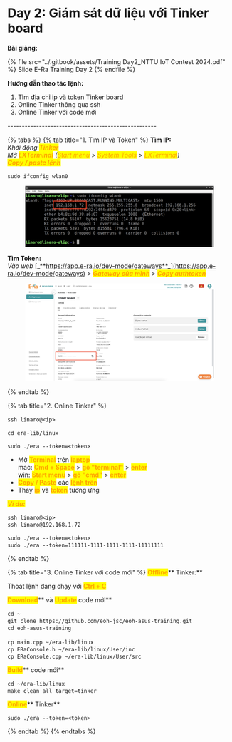 # Day 2: Giám sát dữ liệu với Tinker board

**Bài giảng:**

{% file src="../.gitbook/assets/Training Day2_NTTU IoT Contest 2024.pdf" %}
Slide E-Ra Training Day 2
{% endfile %}

**Hướng dẫn thao tác lệnh:**

1. Tìm địa chỉ ip và token Tinker board
2. Online Tinker thông qua ssh
3. Online Tinker với code mới

\----------------------------------------------------

{% tabs %}
{% tab title="1. Tìm IP và Token" %}
**Tìm IP:** \
_Khởi động <mark style="color:orange;">**Tinker**</mark>_\
_Mở <mark style="color:orange;">**LXTerminal**</mark> (<mark style="color:orange;">Start menu</mark> > <mark style="color:orange;">System Tools</mark> > <mark style="color:orange;">LXTerminal</mark>)_\
_<mark style="color:orange;">**Copy / paste lệnh**</mark>_

```
sudo ifconfig wlan0
```

<figure><img src="../.gitbook/assets/get-ip-edit.png" alt=""><figcaption></figcaption></figure>



**Tìm Token:**\
_Vào web_ [_**https://app.e-ra.io/dev-mode/gateways**_](https://app.e-ra.io/dev-mode/gateways) _>_ _<mark style="color:orange;">**Gateway của mình**</mark>_ _>_ _<mark style="color:orange;">**Copy authtoken**</mark>_

<figure><img src="../.gitbook/assets/tinker-authtoken-off.png" alt=""><figcaption></figcaption></figure>
{% endtab %}

{% tab title="2. Online Tinker" %}
```
ssh linaro@<ip>
```

```
cd era-lib/linux
```

```
sudo ./era --token=<token>
```

* Mở <mark style="color:orange;">**Terminal**</mark> trên <mark style="color:orange;">**laptop**</mark>\
  mac: <mark style="color:orange;">**Cmd + Space**</mark> > <mark style="color:orange;">**gõ "terminal"**</mark> > <mark style="color:orange;">**enter**</mark>\
  win: <mark style="color:orange;">**Start menu**</mark> > <mark style="color:orange;">**gõ "cmd"**</mark> > <mark style="color:orange;">**enter**</mark>
* <mark style="color:orange;">**Copy / Paste**</mark> các <mark style="color:orange;">**lệnh trên**</mark>
* Thay <mark style="color:orange;">**ip**</mark> và <mark style="color:orange;">**token**</mark> tương ứng



_<mark style="color:orange;">**Ví dụ:**</mark>_

```
ssh linaro@<ip>
ssh linaro@192.168.1.72
```

```
sudo ./era --token=<token>
sudo ./era --token=111111-1111-1111-1111-11111111
```
{% endtab %}

{% tab title="3. Online Tinker với code mới" %}
<mark style="color:orange;">**Offline**</mark>** Tinker:**

Thoát lệnh đang chạy với <mark style="color:orange;">**Ctrl + C**</mark>



<mark style="color:orange;">**Download**</mark>** và **<mark style="color:orange;">**Update**</mark>** code mới**

```
cd ~
git clone https://github.com/eoh-jsc/eoh-asus-training.git
cd eoh-asus-training

cp main.cpp ~/era-lib/linux
cp ERaConsole.h ~/era-lib/linux/User/inc
cp ERaConsole.cpp ~/era-lib/linux/User/src
```



<mark style="color:orange;">**Build**</mark>** code mới**

```
cd ~/era-lib/linux
make clean all target=tinker
```



<mark style="color:orange;">**Online**</mark>** Tinker**

```
sudo ./era --token=<token>
```
{% endtab %}
{% endtabs %}
